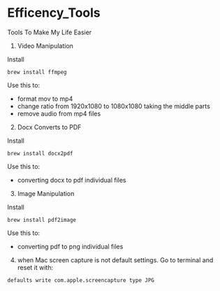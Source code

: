 # Efficency_Tools
Tools To Make My Life Easier


1. Video Manipulation

Install

```
brew install ffmpeg
```

Use this to:
- format mov to mp4
- change ratio from 1920x1080 to 1080x1080 taking the middle parts
- remove audio from mp4 files


2. Docx Converts to PDF

Install

```
brew install docx2pdf
```

Use this to:
- converting docx to pdf individual files


3. Image Manipulation

Install

```
brew install pdf2image
```

Use this to:
- converting pdf to png individual files


4. when Mac screen capture is not default settings. Go to terminal and reset it with:
```
defaults write com.apple.screencapture type JPG
```
